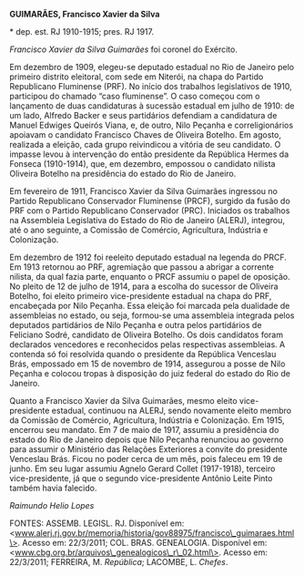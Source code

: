 **GUIMARÃES, Francisco Xavier da Silva**

\* dep. est. RJ 1910-1915; pres. RJ 1917.

*Francisco Xavier da Silva Guimarães* foi coronel do Exército.

Em dezembro de 1909, elegeu-se deputado estadual no Rio de Janeiro pelo
primeiro distrito eleitoral, com sede em Niterói, na chapa do Partido
Republicano Fluminense (PRF). No início dos trabalhos legislativos de
1910, participou do chamado “caso fluminense”. O caso começou com o
lançamento de duas candidaturas à sucessão estadual em julho de 1910: de
um lado, Alfredo Backer e seus partidários defendiam a candidatura de
Manuel Edwiges Queirós Viana, e, de outro, Nilo Peçanha e
correligionários apoiavam o candidato Francisco Chaves de Oliveira
Botelho. Em agosto, realizada a eleição, cada grupo reivindicou a
vitória de seu candidato. O impasse levou à intervenção do então
presidente da República Hermes da Fonseca (1910-1914), que, em dezembro,
empossou o candidato nilista Oliveira Botelho na presidência do estado
do Rio de Janeiro.

Em fevereiro de 1911, Francisco Xavier da Silva Guimarães ingressou no
Partido Republicano Conservador Fluminense (PRCF), surgido da fusão do
PRF com o Partido Republicano Conservador (PRC). Iniciados os trabalhos
na Assembleia Legislativa do Estado do Rio de Janeiro (ALERJ), integrou,
até o ano seguinte, a Comissão de Comércio, Agricultura, Indústria e
Colonização.

Em dezembro de 1912 foi reeleito deputado estadual na legenda do PRCF.
Em 1913 retornou ao PRF, agremiação que passou a abrigar a corrente
nilista, da qual fazia parte, enquanto o PRCF assumiu o papel de
oposição. No pleito de 12 de julho de 1914, para a escolha do sucessor
de Oliveira Botelho, foi eleito primeiro vice-presidente estadual na
chapa do PRF, encabeçada por Nilo Peçanha. Essa eleição foi marcada pela
dualidade de assembleias no estado, ou seja, formou-se uma assembleia
integrada pelos deputados partidários de Nilo Peçanha e outra pelos
partidários de Feliciano Sodré, candidato de Oliveira Botelho. Os dois
candidatos foram declarados vencedores e reconhecidos pelas respectivas
assembleias. A contenda só foi resolvida quando o presidente da
República Venceslau Brás, empossado em 15 de novembro de 1914, assegurou
a posse de Nilo Peçanha e colocou tropas à disposição do juiz federal do
estado do Rio de Janeiro.

Quanto a Francisco Xavier da Silva Guimarães, mesmo eleito
vice-presidente estadual, continuou na ALERJ, sendo novamente eleito
membro da Comissão de Comércio, Agricultura, Indústria e Colonização. Em
1915, encerrou seu mandato. Em 7 de maio de 1917, assumiu a presidência
do estado do Rio de Janeiro depois que Nilo Peçanha renunciou ao governo
para assumir o Ministério das Relações Exteriores a convite do
presidente Venceslau Brás. Ficou no poder cerca de um mês, pois faleceu
em 19 de junho. Em seu lugar assumiu Agnelo Gerard Collet (1917-1918),
terceiro vice-presidente, já que o segundo vice-presidente Antônio Leite
Pinto também havia falecido.

*Raimundo Helio Lopes*

FONTES: ASSEMB. LEGISL. RJ. Disponível em:
\<www.alerj.rj.gov.br/memoria/historia/gov88975/francisco\_guimaraes.html\>.
Acesso em: 22/3/2011; COL. BRAS. GENEALOGIA. Disponível em:
\<www.cbg.org.br/arquivos\_genealogicos\_r\_02.html\>. Acesso em:
22/3/2011; FERREIRA, M. *República*; LACOMBE, L. *Chefes*.
